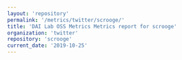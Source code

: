 ```yaml
---
layout: 'repository'
permalink: '/metrics/twitter/scrooge/'
title: 'DAI Lab OSS Metrics Metrics report for scrooge'
organization: 'twitter'
repository: 'scrooge'
current_date: '2019-10-25'
---
```


